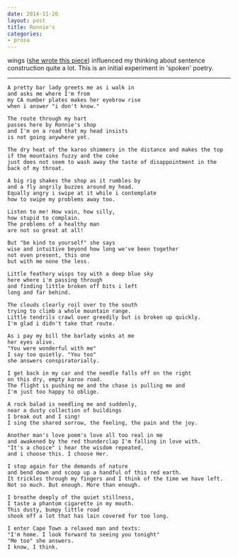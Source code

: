 ```yaml
---
date: 2014-11-26
layout: post
title: Ronnie's
categories:
- prosa
---
```


wings ([she wrote this piece](/prosa/2014/11/26/spoken-word.html)) influenced my thinking
about sentence construction quite a lot. This is an initial experiment
in 'spoken' poetry.

---

    A pretty bar lady greets me as i walk in
    and asks me where I'm from
    my CA number plates makes her eyebrow rise
    when i answer "i don't know."
    
    The route through my hart
    passes here by Ronnie's shop
    and I'm on a road that my head insists
    is not going anywhere yet.
    
    The dry heat of the karoo shimmers in the distance and makes the top
    if the mountains fuzzy and the coke
    just does not seem to wash away the taste of disappointment in the
    back of my throat.
    
    A big rig shakes the shop as it rumbles by
    and a fly angrily buzzes around my head.
    Equally angry i swipe at it while i contemplate
    how to swipe my problems away too.
    
    Listen to me! How vain, how silly,
    how stupid to complain.
    The problems of a healthy man
    are not so great at all!
    
    But "be kind to yourself" she says
    wise and intuitive beyond how long we've been together
    not even present, this one
    but with me none the less.
    
    Little feathery wisps toy with a deep blue sky
    here where i'm passing through
    and finding little broken off bits i left
    long and far behind.
    
    The clouds clearly roil over to the south
    trying to climb a whole mountain range.
    Little tendrils crawl over greedily but is broken up quickly.
    I'm glad i didn't take that route.
    
    As i pay my bill the barlady winks at me
    her eyes alive.
    "You were wonderful with me"
    I say too quietly. "You too"
    she answers conspiratorially.
    
    I get back in my car and the needle falls off on the right
    on this dry, empty karoo road.
    The flight is pushing me and the chase is pulling me and
    I'm just too happy to oblige.
    
    A rock balad is needling me and suddenly,
    near a dusty collection of buildings
    I break out and I sing!
    I sing the shared sorrow, the feeling, the pain and the joy.
    
    Another man's love poem's love all too real in me
    and awakened by the red thunderclap I'm falling in love with.
    "It's a choice" i hear the wisdom repeated,
    and i choose this. I choose Her.
    
    I stop again for the demands of nature
    and bend down and scoop up a handful of this red earth.
    It trickles through my fingers and I think of the time we have left.
    Not so much. But enough. More than enough.
    
    I breathe deeply of the quiet stillness,
    I taste a phantom cigarette in my mouth.
    This dusty, bumpy little road
    shook off a lot that has lain covered for too long.
    
    I enter Cape Town a relaxed man and texts:
    "I'm home. I look forward to seeing you tonight"
    "Me too" she answers.
    I know, I think. 
